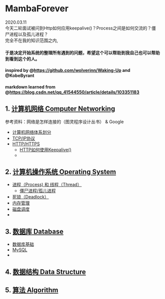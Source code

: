 # MambaForever
2020.03.11 
<br>今天二轮面试被问到Http如何应用keepalive()？Process之间是如何交流的？僵尸进程以及孤儿进程？
<br>完全不在我的知识范围之内,
#### 于是决定开始系统的整理所有遇到的问题，希望这个可以帮助到我自己也可以帮助到看到这个的人。
#### inspired by @https://github.com/wolverinn/Waking-Up and @KobeByrant
#### markdown learned from @https://blog.csdn.net/qq_41544550/article/details/103351183

## 1. [计算机网络 Computer Networking]()
参考资料：网络是怎样连接的（图灵程序设计丛书） & Google
- [计算机网络体系划分]()
- [TCP/IP协议]()
- [HTTP/HTTPS]()
  - [HTTP如何使用Keepalive()]()
  - 

## 2. [计算机操作系统 Operating System]()
- [进程（Process) 和 线程（Thread）]()
  - [僵尸进程/孤儿进程]()
- [死锁（Deadlock）]()
- [内存管理]()
- [磁盘调度]()
-

## 3. [数据库 Database]()
- [数据库基础]()
- [MySQL]()
-

## 4. [数据结构 Data Structure]()

## 5. [算法 Algorithm]()
